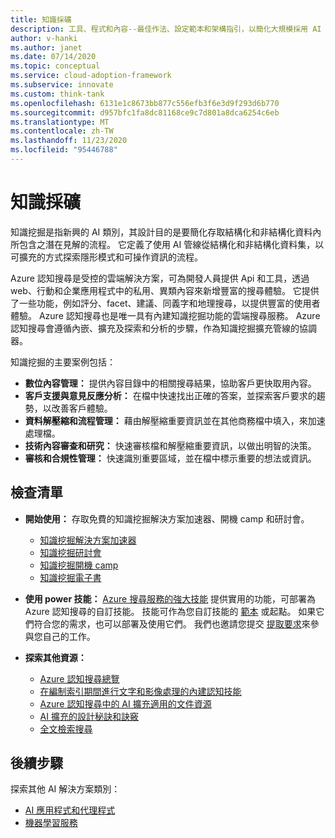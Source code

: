 ```yaml
---
title: 知識採礦
description: 工具、程式和內容--最佳作法、設定範本和架構指引，以簡化大規模採用 AI 和雲端原生實務的過程。
author: v-hanki
ms.author: janet
ms.date: 07/14/2020
ms.topic: conceptual
ms.service: cloud-adoption-framework
ms.subservice: innovate
ms.custom: think-tank
ms.openlocfilehash: 6131e1c8673bb877c556efb3f6e3d9f293d6b770
ms.sourcegitcommit: d957bfc1fa8dc81168ce9c7d801a8dca6254c6eb
ms.translationtype: MT
ms.contentlocale: zh-TW
ms.lasthandoff: 11/23/2020
ms.locfileid: "95446788"
---
```

# <a name="knowledge-mining"></a>知識採礦

知識挖掘是指新興的 AI 類別，其設計目的是要簡化存取結構化和非結構化資料內所包含之潛在見解的流程。 它定義了使用 AI 管線從結構化和非結構化資料集，以可擴充的方式探索隱形模式和可操作資訊的流程。

Azure 認知搜尋是受控的雲端解決方案，可為開發人員提供 Api 和工具，透過 web、行動和企業應用程式中的私用、異類內容來新增豐富的搜尋體驗。 它提供了一些功能，例如評分、facet、建議、同義字和地理搜尋，以提供豐富的使用者體驗。 Azure 認知搜尋也是唯一具有內建知識挖掘功能的雲端搜尋服務。 Azure 認知搜尋會遵循內嵌、擴充及探索和分析的步驟，作為知識挖掘擴充管線的協調器。

知識挖掘的主要案例包括：

- **數位內容管理：** 提供內容目錄中的相關搜尋結果，協助客戶更快取用內容。
- **客戶支援與意見反應分析：** 在檔中快速找出正確的答案，並探索客戶要求的趨勢，以改善客戶體驗。
- **資料解壓縮和流程管理：** 藉由解壓縮重要資訊並在其他商務檔中填入，來加速處理檔。
- **技術內容審查和研究：** 快速審核檔和解壓縮重要資訊，以做出明智的決策。
- **審核和合規性管理：** 快速識別重要區域，並在檔中標示重要的想法或資訊。

## <a name="checklist"></a>檢查清單

- **開始使用：** 存取免費的知識挖掘解決方案加速器、開機 camp 和研討會。

  - [知識挖掘解決方案加速器](https://github.com/Azure-Samples/azure-search-knowledge-mining)
  - [知識挖掘研討會](https://github.com/Azure-Samples/azure-search-knowledge-mining/tree/master/workshops)
  - [知識挖掘開機 camp](https://azure.github.io/LearnAI-KnowledgeMiningBootcamp/)
  - [知識挖掘電子書](https://azure.microsoft.com/resources/a-developers-guide-to-building-ai-driven-knowledge-mining-solutions/)

- **使用 power 技能：** [Azure 搜尋服務的強大技能](https://github.com/Azure-Samples/azure-search-power-skills) 提供實用的功能，可部署為 Azure 認知搜尋的自訂技能。 技能可作為您自訂技能的 [範本](https://github.com/Azure-Samples/azure-search-power-skills/blob/master/Template/HelloWorld/README.md) 或起點。 如果它們符合您的需求，也可以部署及使用它們。 我們也邀請您提交 [提取要求](https://github.com/Azure-Samples/azure-search-power-skills/compare)來參與您自己的工作。

- **探索其他資源：**

  - [Azure 認知搜尋總覽](/azure/search/search-what-is-azure-search)
  - [在編制索引期間進行文字和影像處理的內建認知技能](/azure/search/cognitive-search-predefined-skills)
  - [Azure 認知搜尋中的 AI 擴充適用的文件資源](/azure/search/cognitive-search-resources-documentation)
  - [AI 擴充的設計秘訣和訣竅](/azure/search/cognitive-search-concept-troubleshooting)
  - [全文檢索搜尋](/azure/search/search-lucene-query-architecture)

## <a name="next-steps"></a>後續步驟

探索其他 AI 解決方案類別：

- [AI 應用程式和代理程式](./ai-applications.md)
- [機器學習服務](./machine-learning.md)
